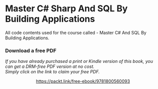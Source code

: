 # Master C# Sharp And SQL By Building Applications

All code contents used for the course called - Master C# And SQL By Building Applications.
### Download a free PDF

 <i>If you have already purchased a print or Kindle version of this book, you can get a DRM-free PDF version at no cost.<br>Simply click on the link to claim your free PDF.</i>
<p align="center"> <a href="https://packt.link/free-ebook/9781800560093">https://packt.link/free-ebook/9781800560093 </a> </p>